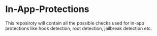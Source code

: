 # In-App-Protections
This reposiroty will contain all the possible checks used for in-app protections like hook detection, root detection, jailbreak detection etc.
